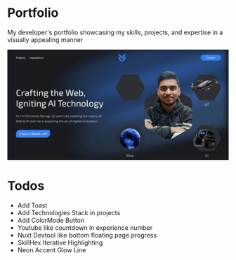 # Portfolio
My developer's portfolio showcasing my skills, projects, and expertise in a visually appealing manner

![Landing](public/previews/landing.jpg)


# Todos
- Add Toast
- Add Technologies Stack in projects
- Add ColorMode Button
- Youtube like countdown in experience number
- Nuxt Devtool like bottom floating page progress
- SkillHex Iterative Highlighting
- Neon Accent Glow Line